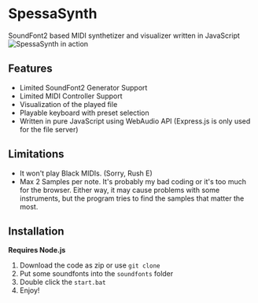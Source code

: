 # SpessaSynth
SoundFont2 based MIDI synthetizer and visualizer written in JavaScript
![SpessaSynth in action](https://github.com/spessasus/SpessaSynth/assets/95608008/0f281d7a-2424-40ae-88d0-0c7cd344a560)



## Features
- Limited SoundFont2 Generator Support
- Limited MIDI Controller Support
- Visualization of the played file
- Playable keyboard with preset selection
- Written in pure JavaScript using WebAudio API (Express.js is only used for the file server)

## Limitations
- It won't play Black MIDIs. (Sorry, Rush E)
- Max 2 Samples per note. It's probably my bad coding or it's too much for the browser. Either way, it may cause problems with some instruments, but the program tries to find the samples that matter the most.

## Installation
**Requires Node.js**
1. Download the code as zip or use `git clone`
2. Put some soundfonts into the `soundfonts` folder
3. Double click the `start.bat`
4. Enjoy!
